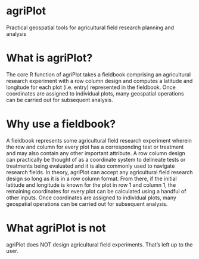 # agriPlot
Practical geospatial tools for agricultural field research planning and analysis

# What is agriPlot? 
The core R function of agriPlot takes a fieldbook comprising an agricultural research experiment with a row column design and computes a latitude and longitude for each plot (i.e. entry) represented in the fieldbook. Once coordinates are assigned to individual plots, many geospatial operations can be carried out for subsequent analysis.

# Why use a fieldbook? 

A fieldbook represents some agricultural field research experiment wherein the row and column for every plot has a corresponding test or treatment and may also contain any other important attribute. A row column design can practically be thought of as a coordinate system to delineate tests or treatments being evaluated and it is also commonly used to navigate research fields. In theory, agriPlot can accept any agricultural field research design so long as it is in a row column format. From there, if the initial latitude and longitude is known for the plot in row 1 and column 1, the remaining coordinates for every plot can be calculated using a handful of other inputs. Once coordinates are assigned to individual plots, many geospatial operations can be carried out for subsequent analysis. 

# What agriPlot is not
agriPlot does NOT design agricultural field experiments. That’s left up to the user. 
